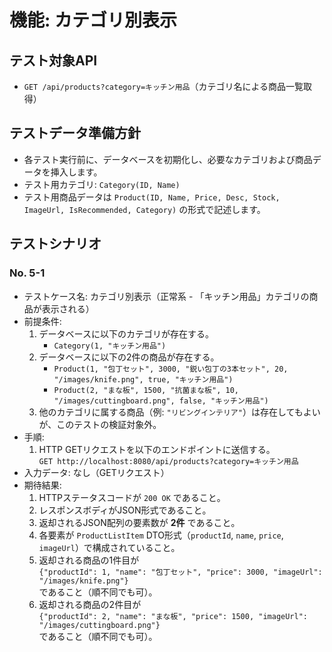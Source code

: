 # 機能: カテゴリ別表示

## テスト対象API

- `GET /api/products?category=キッチン用品`（カテゴリ名による商品一覧取得）

## テストデータ準備方針

- 各テスト実行前に、データベースを初期化し、必要なカテゴリおよび商品データを挿入します。
- テスト用カテゴリ: `Category(ID, Name)`
- テスト用商品データは `Product(ID, Name, Price, Desc, Stock, ImageUrl, IsRecommended, Category)` の形式で記述します。

## テストシナリオ

### No. 5-1

- テストケース名: カテゴリ別表示（正常系 - 「キッチン用品」カテゴリの商品が表示される）
- 前提条件:
  1. データベースに以下のカテゴリが存在する。
     - `Category(1, "キッチン用品")`
  2. データベースに以下の2件の商品が存在する。
     - `Product(1, "包丁セット", 3000, "鋭い包丁の3本セット", 20, "/images/knife.png", true, "キッチン用品")`
     - `Product(2, "まな板", 1500, "抗菌まな板", 10, "/images/cuttingboard.png", false, "キッチン用品")`
  3. 他のカテゴリに属する商品（例: `"リビングインテリア"`）は存在してもよいが、このテストの検証対象外。
- 手順:
  1. HTTP GETリクエストを以下のエンドポイントに送信する。  
     `GET http://localhost:8080/api/products?category=キッチン用品`
- 入力データ: なし（GETリクエスト）
- 期待結果:
  1. HTTPステータスコードが `200 OK` であること。
  2. レスポンスボディがJSON形式であること。
  3. 返却されるJSON配列の要素数が **2件** であること。
  4. 各要素が `ProductListItem` DTO形式（`productId`, `name`, `price`, `imageUrl`）で構成されていること。
  5. 返却される商品の1件目が  
     `{"productId": 1, "name": "包丁セット", "price": 3000, "imageUrl": "/images/knife.png"}`  
     であること（順不同でも可）。
  6. 返却される商品の2件目が  
     `{"productId": 2, "name": "まな板", "price": 1500, "imageUrl": "/images/cuttingboard.png"}`  
     であること（順不同でも可）。